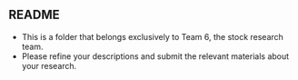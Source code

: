 ## README



- This is a folder that belongs exclusively to Team 6, the stock research team.
- Please refine your descriptions and submit the relevant materials about your research.